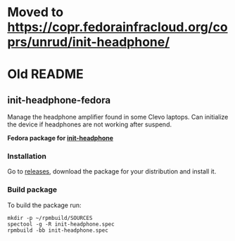 # Moved to https://copr.fedorainfracloud.org/coprs/unrud/init-headphone/

# Old README

## init-headphone-fedora

Manage the headphone amplifier found in some Clevo laptops.
Can initialize the device if headphones are not working after suspend.

**Fedora package for [init-headphone](https://github.com/Unrud/init-headphone)**

### Installation
Go to [releases](https://github.com/Unrud/init-headphone-fedora/releases),
download the package for your distribution and install it.

### Build package
To build the package run:

    mkdir -p ~/rpmbuild/SOURCES
    spectool -g -R init-headphone.spec
    rpmbuild -bb init-headphone.spec
